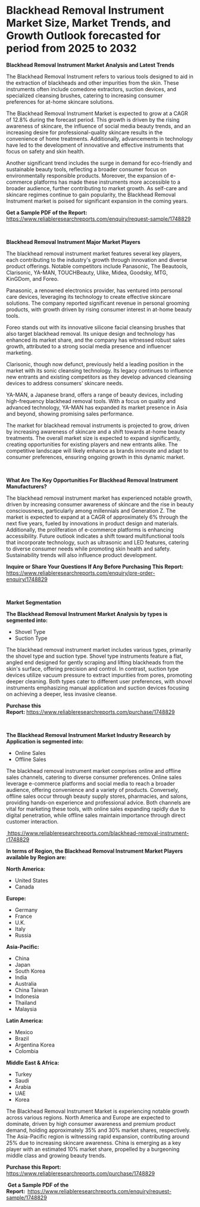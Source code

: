 <p><h1>Blackhead Removal Instrument Market Size, Market Trends, and Growth Outlook forecasted for period from 2025 to 2032</h1></p><p><strong>Blackhead Removal Instrument Market Analysis and Latest Trends</strong></p>
<p><p>The Blackhead Removal Instrument refers to various tools designed to aid in the extraction of blackheads and other impurities from the skin. These instruments often include comedone extractors, suction devices, and specialized cleansing brushes, catering to increasing consumer preferences for at-home skincare solutions.</p><p>The Blackhead Removal Instrument Market is expected to grow at a CAGR of 12.8% during the forecast period. This growth is driven by the rising awareness of skincare, the influence of social media beauty trends, and an increasing desire for professional-quality skincare results in the convenience of home treatments. Additionally, advancements in technology have led to the development of innovative and effective instruments that focus on safety and skin health. </p><p>Another significant trend includes the surge in demand for eco-friendly and sustainable beauty tools, reflecting a broader consumer focus on environmentally responsible products. Moreover, the expansion of e-commerce platforms has made these instruments more accessible to a broader audience, further contributing to market growth. As self-care and skincare regimes continue to gain popularity, the Blackhead Removal Instrument market is poised for significant expansion in the coming years.</p></p>
<p><strong>Get a Sample PDF of the Report:&nbsp;</strong> <a href="https://www.reliableresearchreports.com/enquiry/request-sample/1748829?utm_campaign=3434&utm_medium=2&utm_source=Github&utm_content=ia&utm_term=18042025&utm_id=blackhead-removal-instrument">https://www.reliableresearchreports.com/enquiry/request-sample/1748829</a></p>
<p>&nbsp;</p>
<p><strong>Blackhead Removal Instrument Major Market Players</strong></p>
<p><p>The blackhead removal instrument market features several key players, each contributing to the industry's growth through innovation and diverse product offerings. Notable competitors include Panasonic, The Beautools, Clarisonic, YA-MAN, TOUCHBeauty, Ulike, Midea, Goodsky, MTG, KinGDom, and Foreo.</p><p>Panasonic, a renowned electronics provider, has ventured into personal care devices, leveraging its technology to create effective skincare solutions. The company reported significant revenue in personal grooming products, with growth driven by rising consumer interest in at-home beauty tools.</p><p>Foreo stands out with its innovative silicone facial cleansing brushes that also target blackhead removal. Its unique design and technology has enhanced its market share, and the company has witnessed robust sales growth, attributed to a strong social media presence and influencer marketing.</p><p>Clarisonic, though now defunct, previously held a leading position in the market with its sonic cleansing technology. Its legacy continues to influence new entrants and existing competitors as they develop advanced cleansing devices to address consumers’ skincare needs.</p><p>YA-MAN, a Japanese brand, offers a range of beauty devices, including high-frequency blackhead removal tools. With a focus on quality and advanced technology, YA-MAN has expanded its market presence in Asia and beyond, showing promising sales performance.</p><p>The market for blackhead removal instruments is projected to grow, driven by increasing awareness of skincare and a shift towards at-home beauty treatments. The overall market size is expected to expand significantly, creating opportunities for existing players and new entrants alike. The competitive landscape will likely enhance as brands innovate and adapt to consumer preferences, ensuring ongoing growth in this dynamic market.</p></p>
<p>&nbsp;</p>
<p><strong>What Are The Key Opportunities For Blackhead Removal Instrument Manufacturers?</strong></p>
<p><p>The blackhead removal instrument market has experienced notable growth, driven by increasing consumer awareness of skincare and the rise in beauty consciousness, particularly among millennials and Generation Z. The market is expected to expand at a CAGR of approximately 6% through the next five years, fueled by innovations in product design and materials. Additionally, the proliferation of e-commerce platforms is enhancing accessibility. Future outlook indicates a shift toward multifunctional tools that incorporate technology, such as ultrasonic and LED features, catering to diverse consumer needs while promoting skin health and safety. Sustainability trends will also influence product development.</p></p>
<p><strong>Inquire or Share Your Questions If Any Before Purchasing This Report:</strong> <a href="https://www.reliableresearchreports.com/enquiry/pre-order-enquiry/1748829?utm_campaign=3434&utm_medium=2&utm_source=Github&utm_content=ia&utm_term=18042025&utm_id=blackhead-removal-instrument">https://www.reliableresearchreports.com/enquiry/pre-order-enquiry/1748829</a></p>
<p>&nbsp;</p>
<p><strong>Market Segmentation</strong></p>
<p><strong>The Blackhead Removal Instrument Market Analysis by types is segmented into:</strong></p>
<p><ul><li>Shovel Type</li><li>Suction Type</li></ul></p>
<p><p>The blackhead removal instrument market includes various types, primarily the shovel type and suction type. Shovel type instruments feature a flat, angled end designed for gently scraping and lifting blackheads from the skin's surface, offering precision and control. In contrast, suction type devices utilize vacuum pressure to extract impurities from pores, promoting deeper cleaning. Both types cater to different user preferences, with shovel instruments emphasizing manual application and suction devices focusing on achieving a deeper, less invasive cleanse.</p></p>
<p><strong>Purchase this Report:&nbsp;</strong><a href="https://www.reliableresearchreports.com/purchase/1748829?utm_campaign=3434&utm_medium=2&utm_source=Github&utm_content=ia&utm_term=18042025&utm_id=blackhead-removal-instrument">https://www.reliableresearchreports.com/purchase/1748829</a></p>
<p>&nbsp;</p>
<p><strong>The Blackhead Removal Instrument Market Industry Research by Application is segmented into:</strong></p>
<p><ul><li>Online Sales</li><li>Offline Sales</li></ul></p>
<p><p>The blackhead removal instrument market comprises online and offline sales channels, catering to diverse consumer preferences. Online sales leverage e-commerce platforms and social media to reach a broader audience, offering convenience and a variety of products. Conversely, offline sales occur through beauty supply stores, pharmacies, and salons, providing hands-on experience and professional advice. Both channels are vital for marketing these tools, with online sales expanding rapidly due to digital penetration, while offline sales maintain importance through direct customer interaction.</p></p>
<p><a href="https://www.reliableresearchreports.com/blackhead-removal-instrument-r1748829?utm_campaign=3434&utm_medium=2&utm_source=Github&utm_content=ia&utm_term=18042025&utm_id=blackhead-removal-instrument">&nbsp;https://www.reliableresearchreports.com/blackhead-removal-instrument-r1748829</a></p>
<p><strong>In terms of Region, the Blackhead Removal Instrument Market Players available by Region are:</strong></p>
<p>
    <p> <strong> North America: </strong>
        <ul>
            <li>United States</li>
            <li>Canada</li>
        </ul>
        </p> 
    <p> <strong> Europe: </strong>
        <ul>
            <li>Germany</li>
            <li>France</li>
            <li>U.K.</li>
            <li>Italy</li>
            <li>Russia</li>
        </ul>
        </p> 
    <p> <strong> Asia-Pacific: </strong>
        <ul>
            <li>China</li>
            <li>Japan</li>
            <li>South Korea</li>
            <li>India</li>
            <li>Australia</li>
            <li>China Taiwan</li>
            <li>Indonesia</li>
            <li>Thailand</li>
            <li>Malaysia</li>
        </ul>
        </p> 
    <p> <strong> Latin America: </strong>
        <ul>
            <li>Mexico</li>
            <li>Brazil</li>
            <li>Argentina Korea</li>
            <li>Colombia</li>
        </ul>
        </p> 
    <p> <strong> Middle East & Africa: </strong>
        <ul>
            <li>Turkey</li>
            <li>Saudi</li>
            <li>Arabia</li>
            <li>UAE</li>
            <li>Korea</li>
        </ul>
    </p>
    </p>
<p><p>The Blackhead Removal Instrument Market is experiencing notable growth across various regions. North America and Europe are expected to dominate, driven by high consumer awareness and premium product demand, holding approximately 35% and 30% market shares, respectively. The Asia-Pacific region is witnessing rapid expansion, contributing around 25% due to increasing skincare awareness. China is emerging as a key player with an estimated 10% market share, propelled by a burgeoning middle class and growing beauty trends.</p></p>
<p><strong>Purchase this Report: </strong><a href="https://www.reliableresearchreports.com/purchase/1748829?utm_campaign=3434&utm_medium=2&utm_source=Github&utm_content=ia&utm_term=18042025&utm_id=blackhead-removal-instrument">https://www.reliableresearchreports.com/purchase/1748829</a></p>
<p>&nbsp;<strong>Get a Sample PDF of the Report:&nbsp;&nbsp;</strong><a href="https://www.reliableresearchreports.com/enquiry/request-sample/1748829?utm_campaign=3434&utm_medium=2&utm_source=Github&utm_content=ia&utm_term=18042025&utm_id=blackhead-removal-instrument">https://www.reliableresearchreports.com/enquiry/request-sample/1748829</a></p>
<p><strong></strong></p>
<p><p></p><p></p><p></p></p>